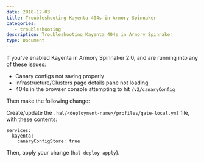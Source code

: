 ```yaml
---
date: 2018-12-03
title: Troubleshooting Kayenta 404s in Armory Spinnaker
categories:
   - troubleshooting
description: Troubleshooting Kayenta 404s in Armory Spinnaker
type: Document
---
```


If you've enabled Kayenta in Armory Spinnaker 2.0, and are running into any of these issues:
* Canary configs not saving properly
* Infrastructure/Clusters page details pane not loading
* 404s in the browser console attempting to hit `/v2/canaryConfig`

Then make the following change:

Create/update the `.hal/<deployment-name>/profiles/gate-local.yml` file, with these contents:
```
services:
  kayenta:
    canaryConfigStore: true
```

Then, apply your change (`hal deploy apply`).
